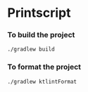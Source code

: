 # Printscript 

### To build the project 
```alex
./gradlew build
```

### To format the project
```alex
./gradlew ktlintFormat
```

